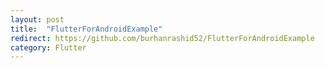 ```yaml
---
layout: post
title:  "FlutterForAndroidExample"
redirect: https://github.com/burhanrashid52/FlutterForAndroidExample
category: Flutter
---
```

